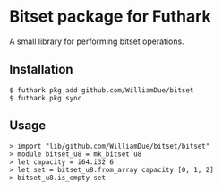 # Bitset package for Futhark

A small library for performing bitset operations.

## Installation

```
$ futhark pkg add github.com/WilliamDue/bitset
$ futhark pkg sync
```

## Usage
```
> import "lib/github.com/WilliamDue/bitset/bitset"
> module bitset_u8 = mk_bitset u8
> let capacity = i64.i32 6
> let set = bitset_u8.from_array capacity [0, 1, 2]
> bitset_u8.is_empty set
```
